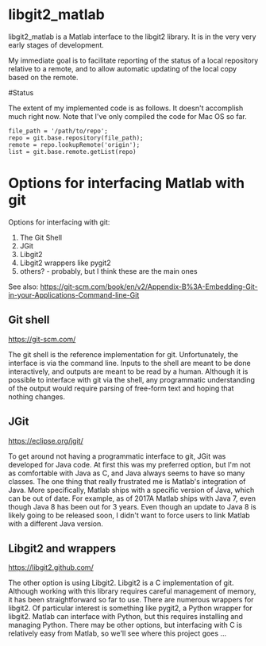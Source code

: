 # libgit2_matlab

libgit2_matlab is a Matlab interface to the libgit2 library. It is in the very very early stages of development.

My immediate goal is to facilitate reporting of the status of a local repository relative to a remote, and to allow automatic updating of the local copy based on the remote.

#Status

The extent of my implemented code is as follows. It doesn't accomplish much right now. Note that I've only compiled the code for Mac OS so far.

```
file_path = '/path/to/repo';
repo = git.base.repository(file_path);
remote = repo.lookupRemote('origin');
list = git.base.remote.getList(repo)
```

# Options for interfacing Matlab with git

Options for interfacing with git:
1. The Git Shell
2. JGit
3. Libgit2
4. Libgit2 wrappers like pygit2
5. others? - probably, but I think these are the main ones

See also: https://git-scm.com/book/en/v2/Appendix-B%3A-Embedding-Git-in-your-Applications-Command-line-Git

## Git shell

https://git-scm.com/

The git shell is the reference implementation for git. Unfortunately, the interface is via the command line. Inputs to the shell are meant to be done interactively, and outputs are meant to be read by a human. Although it is possible to interface with git via the shell, any programmatic understanding of the output would require parsing of free-form text and hoping that nothing changes.

## JGit

https://eclipse.org/jgit/

To get around not having a programmatic interface to git, JGit was developed for Java code. At first this was my preferred option, but I'm not as comfortable with Java as C, and Java always seems to have so many classes. The one thing that really frustrated me is Matlab's integration of Java. More specifically, Matlab ships with a specific version of Java, which can be out of date. For example, as of 2017A Matlab ships with Java 7, even though Java 8 has been out for 3 years. Even though an update to Java 8 is likely going to be released soon, I didn't want to force users to link Matlab with a different Java version.

## Libgit2 and wrappers

https://libgit2.github.com/

The other option is using Libgit2. Libgit2 is a C implementation of git. Although working with this library requires careful management of memory, it has been straightforward so far to use. There are numerous wrappers for libgit2. Of particular interest is something like pygit2, a Python wrapper for libgit2. Matlab can interface with Python, but this requires installing and managing Python. There may be other options, but interfacing with C is relatively easy from Matlab, so we'll see where this project goes ...
